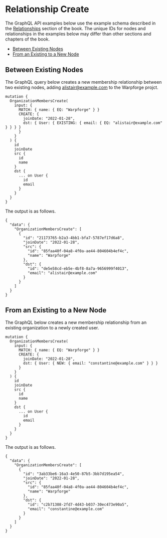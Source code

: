 # Relationship Create

The GraphQL API examples below use the example schema described in the [Relationships](../configuration/relationships.html) section of the book. The unique IDs for nodes and relationships  in the examples below may differ than other sections and chapters of the book.

* [Between Existing Nodes](#between-existing-nodes)
* [From an Existing to a New Node](#from-an-existing-to-a-new-node)
  
## Between Existing Nodes

The GraphQL query below creates a new membership relationship between two existing nodes, adding alistair@example.com to the Warpforge projct.

```
mutation {
  OrganizationMembersCreate(
    input: {
      MATCH: { name: { EQ: "Warpforge" } }
      CREATE: {
        joinDate: "2022-01-28",
        dst: { User: { EXISTING: { email: { EQ: "alistair@example.com" } } } }
      }
    }
  ) {
    id
    joinDate
    src {
      id
      name
    }
    dst {
      ... on User {
        id
        email
      }
    }
  }
}
```

The output is as follows.

```
{
  "data": {
    "OrganizationMembersCreate": [
      {
        "id": "21173765-b2a3-4bb1-bfa7-5787ef17d6a8",
        "joinDate": "2022-01-28",
        "src": {
          "id": "85faa40f-04a8-4f0a-ae44-804604b4ef4c",
          "name": "Warpforge"
        },
        "dst": {
          "id": "de5e58cd-eb5e-4bf8-8a7a-9656999f4013",
          "email": "alistair@example.com"
        }
      }
    ]
  }
}
```

## From an Existing to a New Node

The GraphQL below creates a new membership relationship from an existing organization to a newly created user.

```
mutation {
  OrganizationMembersCreate(
    input: {
      MATCH: { name: { EQ: "Warpforge" } }
      CREATE: {
        joinDate: "2022-01-28",
        dst: { User: { NEW: { email: "constantine@example.com" } } }
      }
    }
  ) {
    id
    joinDate
    src {
      id
      name
    }
    dst {
      ... on User {
        id
        email
      }
    }
  }
}
```

The output is as follows.

```
{
  "data": {
    "OrganizationMembersCreate": [
      {
        "id": "3ab33be6-16a3-4e50-87b5-3bb7d195ea54",
        "joinDate": "2022-01-28",
        "src": {
          "id": "85faa40f-04a8-4f0a-ae44-804604b4ef4c",
          "name": "Warpforge"
        },
        "dst": {
          "id": "c2b71308-2fd7-4d43-b037-30ec473e90a5",
          "email": "constantine@example.com"
        }
      }
    ]
  }
}
```